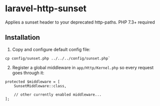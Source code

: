 # laravel-http-sunset

Applies a sunset header to your deprecated http-paths. PHP 7.3+ required

## Installation
1. Copy and configure default config file:
```
cp config/sunset.php ../../../config/sunset.php`
```
2. Register a global middleware in `app/Http/Kernel.php` so every request goes through it:
```
protected $middleware = [
    SunsetMiddleware::class,
    
    // other currently enabled middleware...        
];
```